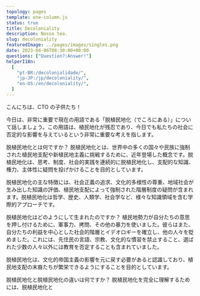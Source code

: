```yaml
---
topology: pages
template: one-column.js
status: true
title: Decoloniality
description: Nosso tea.
slug: decoloniality
featuredImage: ../pages/images/singles.png
date: 2023-04-06T08:30:00+00:00
questions: ["Question?:Answer!"]
helperI18n:
  [
    "pt-BR:/decolonialidade/",
    "jp-JP:/jp/decoloniality/",
    "en-US:/en/decoloniality/",
  ]
---
```


こんにちは、CTO の子供たち！

今日は、非常に重要で現在の用語である「脱植民地化（でころにある）」について話しましょう。この用語は、植民地化が残忍であり、今日でも私たちの社会に否定的な影響を与えているという非常に重要な考えを指します。

脱植民地化とは何ですか？
脱植民地化とは、世界中の多くの国々や民族に強制された植民地支配や新植民地主義に挑戦するために、近年登場した概念です。脱植民地化は、思考、制度、社会的実践を連続的に脱植民地化し、支配的な知識、権力、主体性に疑問を投げかけることを目的としています。

脱植民地化の主な特徴には、社会正義の追求、文化的多様性の尊重、地域社会が生み出した知識の評価、植民地支配によって強制された階層制度の疑問が含まれます。脱植民地化は哲学、歴史、人類学、社会学など、様々な知識領域を含む学際的アプローチです。

脱植民地化はどのようにして生まれたのですか？
植民地勢力が自分たちの意思を押し付けるために、軍事力、拷問、その他の暴力を使いました。彼らはまた、自分たちの利益を中心とした社会的階層とイデオロギーを確立し、他の人々を貶めました。これには、先住民の言語、宗教、文化的な慣習を禁止すること、選ばれた少数の人々以外には教育を否定することも含まれていました。

脱植民地化は、文化的帝国主義の影響を元に戻す必要があると認識しており、植民地支配の末裔たちが繁栄できるようにすることを目的としています。

脱植民地化と脱植民地化の違いは何ですか？
脱植民地化を完全に理解するためには、脱植民地化と
